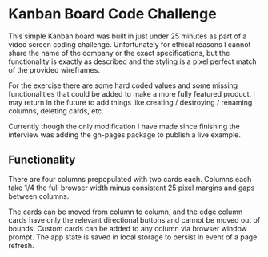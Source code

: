 # Kanban Board Code Challenge

This simple Kanban board was built in just under 25 minutes as part of a video screen coding challenge.  Unfortunately for ethical reasons I cannot share the name of the company or the exact specifications, but the functionality is exactly as described and the styling is a pixel perfect match of the provided wireframes.

For the exercise there are some hard coded values and some missing functionalities that could be added to make a more fully featured product.  I may return in the future to add things like creating / destroying / renaming columns, deleting cards, etc. 

Currently though the only modification I have made since finishing the interview was adding the gh-pages package to publish a live example.

## Functionality
There are four columns prepopulated with two cards each.  Columns each take 1/4 the full browser width minus consistent 25 pixel margins and gaps between columns.

The cards can be moved from column to column, and the edge column cards have only the relevant directional buttons and cannot be moved out of bounds.  Custom cards can be added to any column via browser window prompt. The app state is saved in local storage to persist in event of a page refresh.  